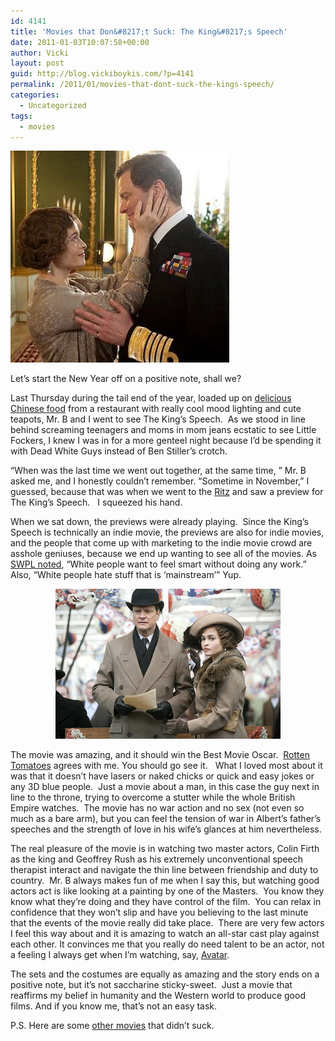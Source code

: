 ```yaml
---
id: 4141
title: 'Movies that Don&#8217;t Suck: The King&#8217;s Speech'
date: 2011-01-03T10:07:58+00:00
author: Vicki
layout: post
guid: http://blog.vickiboykis.com/?p=4141
permalink: /2011/01/movies-that-dont-suck-the-kings-speech/
categories:
  - Uncategorized
tags:
  - movies
---
```

[<img class="aligncenter size-full wp-image-4142" title="kingspeech" src="https://raw.githubusercontent.com/veekaybee/wlb/gh-pages/assets/images/2010/12/kingspeech.jpg" alt="" width="350" height="339" />](https://raw.githubusercontent.com/veekaybee/wlb/gh-pages/assets/images/2010/12/kingspeech.jpg)

Let&#8217;s start the New Year off on a positive note, shall we?

Last Thursday during the tail end of the year, loaded up on [delicious Chinese food](http://www.yelp.com/biz/duck-sauce-newtown) from a restaurant with really cool mood lighting and cute teapots, Mr. B and I went to see The King&#8217;s Speech.  As we stood in line behind screaming teenagers and moms in mom jeans ecstatic to see Little Fockers, I knew I was in for a more genteel night because I&#8217;d be spending it with Dead White Guys instead of Ben Stiller&#8217;s crotch.

&#8220;When was the last time we went out together, at the same time, &#8221; Mr. B asked me, and I honestly couldn&#8217;t remember. &#8220;Sometime in November,&#8221; I guessed, because that was when we went to the [Ritz](http://www.yelp.com/biz/ritz-east-philadelphia) and saw a preview for The King&#8217;s Speech.   I squeezed his hand.

When we sat down, the previews were already playing.  Since the King&#8217;s Speech is technically an indie movie, the previews are also for indie movies, and the people that come up with marketing to the indie movie crowd are asshole geniuses, because we end up wanting to see all of the movies. As [SWPL noted](http://stuffwhitepeoplelike.com/2008/01/18/3-film-festivals/), &#8220;White people want to feel smart without doing any work.&#8221; Also, &#8220;White people hate stuff that is ‘mainstream’&#8221; Yup.

<p style="text-align: center;">
  <a href="https://raw.githubusercontent.com/veekaybee/wlb/gh-pages/assets/images/2011/01/1124-Film-Review-The-Kings-Speech_full_600.jpg"><img class="aligncenter size-full wp-image-4148" title="1124-Film-Review-The-Kings-Speech_full_600" src="https://raw.githubusercontent.com/veekaybee/wlb/gh-pages/assets/images/2011/01/1124-Film-Review-The-Kings-Speech_full_600.jpg" alt="" width="360" height="240" /></a>
</p>

The movie was amazing, and it should win the Best Movie Oscar.  [Rotten Tomatoes](http://www.rottentomatoes.com/m/the_kings_speech/) agrees with me. You should go see it.   What I loved most about it was that it doesn&#8217;t have lasers or naked chicks or quick and easy jokes or any 3D blue people.  Just a movie about a man, in this case the guy next in line to the throne, trying to overcome a stutter while the whole British Empire watches.  The movie has no war action and no sex (not even so much as a bare arm), but you can feel the tension of war in Albert&#8217;s father&#8217;s speeches and the strength of love in his wife&#8217;s glances at him nevertheless.

<p style="text-align: left;">
  The real pleasure of the movie is in watching two master actors, Colin Firth as the king and Geoffrey Rush as his extremely unconventional speech therapist interact and navigate the thin line between friendship and duty to country.  Mr. B always makes fun of me when I say this, but watching good actors act is like looking at a painting by one of the Masters.  You know they know what they&#8217;re doing and they have control of the film.  You can relax in confidence that they won&#8217;t slip and have you believing to the last minute that the events of the movie really did take place.  There are very few actors I feel this way about and it is amazing to watch an all-star cast play against each other. It convinces me that you really do need talent to be an actor, not a feeling I always get when I&#8217;m watching, say, <a href="http://blog.vickiboykis.com/2009/12/22/movie-review-avatar/">Avatar</a>.
</p>

The sets and the costumes are equally as amazing and the story ends on a positive note, but it&#8217;s not saccharine sticky-sweet.  Just a movie that reaffirms my belief in humanity and the Western world to produce good films. And if you know me, that&#8217;s not an easy task.

P.S. Here are some [other movies](http://blog.vickiboykis.com/2009/12/14/movie-review-10-weizman-street-plus-comme-ton-pere/) that didn&#8217;t suck.